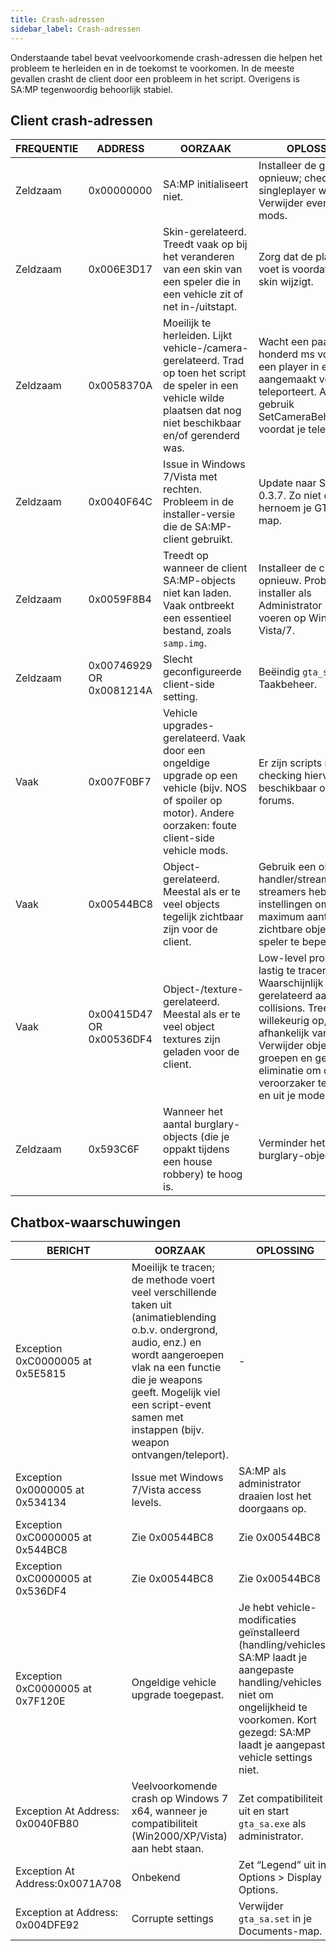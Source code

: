 ```yaml
---
title: Crash-adressen
sidebar_label: Crash-adressen
---
```


Onderstaande tabel bevat veelvoorkomende crash-adressen die helpen het probleem te herleiden en in de toekomst te voorkomen. In de meeste gevallen crasht de client door een probleem in het script. Overigens is SA:MP tegenwoordig behoorlijk stabiel.

## Client crash-adressen

| FREQUENTIE | ADDRESS                  | OORZAAK                                                                                                                                                                                                                   | OPLOSSING                                                                                                                                                                                                                                                                              |
| ---------- | ------------------------ | ------------------------------------------------------------------------------------------------------------------------------------------------------------------------------------------------------------------------- | -------------------------------------------------------------------------------------------------------------------------------------------------------------------------------------------------------------------------------------------------------------------------------------- |
| Zeldzaam   | 0x00000000               | SA:MP initialiseert niet.                                                                                                                                                                                                 | Installeer de game opnieuw; check of singleplayer werkt. Verwijder eventuele mods.                                                                                                                                                                                                     |
| Zeldzaam   | 0x006E3D17               | Skin-gerelateerd. Treedt vaak op bij het veranderen van een skin van een speler die in een vehicle zit of net in-/uitstapt.                                                                                              | Zorg dat de player te voet is voordat je de skin wijzigt.                                                                                                                                                                                                                              |
| Zeldzaam   | 0x0058370A               | Moeilijk te herleiden. Lijkt vehicle-/camera-gerelateerd. Trad op toen het script de speler in een vehicle wilde plaatsen dat nog niet beschikbaar en/of gerenderd was.                                                  | Wacht een paar honderd ms voordat je een player in een net aangemaakt vehicle teleporteert. Alternatief: gebruik SetCameraBehindPlayer voordat je teleporteert.                                                                                                                        |
| Zeldzaam   | 0x0040F64C               | Issue in Windows 7/Vista met rechten. Probleem in de installer-versie die de SA:MP-client gebruikt.                                                                                                                       | Update naar SA:MP 0.3.7. Zo niet opgelost: hernoem je GTASA-map.                                                                                                                                                                                                                       |
| Zeldzaam   | 0x0059F8B4               | Treedt op wanneer de client SA:MP-objects niet kan laden. Vaak ontbreekt een essentieel bestand, zoals `samp.img`.                                                                                                       | Installeer de client opnieuw. Probeer de installer als Administrator uit te voeren op Windows Vista/7.                                                                                                                                                                                 |
| Zeldzaam   | 0x00746929 OR 0x0081214A | Slecht geconfigureerde client-side setting.                                                                                                                                                                               | Beëindig `gta_sa.exe` via Taakbeheer.                                                                                                                                                                                                                                                  |
| Vaak       | 0x007F0BF7               | Vehicle upgrades-gerelateerd. Vaak door een ongeldige upgrade op een vehicle (bijv. NOS of spoiler op motor). Andere oorzaken: foute client-side vehicle mods.                                                           | Er zijn scripts met error checking hiervoor beschikbaar op de forums.                                                                                                                                                                                                                  |
| Vaak       | 0x00544BC8               | Object-gerelateerd. Meestal als er te veel objects tegelijk zichtbaar zijn voor de client.                                                                                                                                | Gebruik een object handler/streamer. Veel streamers hebben instellingen om het maximum aantal zichtbare objects per speler te beperken.                                                                                                                                                |
| Vaak       | 0x00415D47 OR 0x00536DF4 | Object-/texture-gerelateerd. Meestal als er te veel object textures zijn geladen voor de client.                                                                                                                          | Low-level probleem, lastig te tracen. Waarschijnlijk gerelateerd aan collisions. Treedt willekeurig op, afhankelijk van object. Verwijder objecten in groepen en gebruik eliminatie om de veroorzaker te vinden en uit je mode te halen.                                               |
| Zeldzaam   | 0x593C6F                 | Wanneer het aantal burglary-objects (die je oppakt tijdens een house robbery) te hoog is.                                                                                                                                 | Verminder het aantal burglary-objects.                                                                                                                                                                                                                                                 |

## Chatbox-waarschuwingen

| BERICHT                          | OORZAAK                                                                                                                                                                                                                                                                                                                                                                                                                                              | OPLOSSING                                                                                                                                                                                                                                                                                                                     |
| -------------------------------- | ---------------------------------------------------------------------------------------------------------------------------------------------------------------------------------------------------------------------------------------------------------------------------------------------------------------------------------------------------------------------------------------------------------------------------------------------------- | ------------------------------------------------------------------------------------------------------------------------------------------------------------------------------------------------------------------------------------------------------------------------------------------------------------------------------ |
| Exception 0xC0000005 at 0x5E5815 | Moeilijk te tracen; de methode voert veel verschillende taken uit (animatieblending o.b.v. ondergrond, audio, enz.) en wordt aangeroepen vlak na een functie die je weapons geeft. Mogelijk viel een script-event samen met instappen (bijv. weapon ontvangen/teleport). | -                                                                                                                                                                                                                                                                                                                              |
| Exception 0x0000005 at 0x534134  | Issue met Windows 7/Vista access levels.                                                                                                                                                                                                                                                                                                                                                                                                             | SA:MP als administrator draaien lost het doorgaans op.                                                                                                                                                                                                                                                                        |
| Exception 0xC0000005 at 0x544BC8 | Zie 0x00544BC8                                                                                                                                                                                                                                                                                                                                                                                                                                       | Zie 0x00544BC8                                                                                                                                                                                                                                                                                                                 |
| Exception 0xC0000005 at 0x536DF4 | Zie 0x00544BC8                                                                                                                                                                                                                                                                                                                                                                                                                                       | Zie 0x00544BC8                                                                                                                                                                                                                                                                                                                 |
| Exception 0xC0000005 at 0x7F120E | Ongeldige vehicle upgrade toegepast.                                                                                                                                                                                                                                                                                                                                                                                                                 | Je hebt vehicle-modificaties geïnstalleerd (handling/vehicles). SA:MP laadt je aangepaste handling/vehicles niet om ongelijkheid te voorkomen. Kort gezegd: SA:MP laadt je aangepaste vehicle settings niet.                                                                           |
| Exception At Address: 0x0040FB80 | Veelvoorkomende crash op Windows 7 x64, wanneer je compatibiliteit (Win2000/XP/Vista) aan hebt staan.                                                                                                                                                                                                                                                                                                                                                | Zet compatibiliteit uit en start `gta_sa.exe` als administrator.                                                                                                                                                                                                                                                               |
| Exception At Address:0x0071A708  | Onbekend                                                                                                                                                                                                                                                                                                                                                                                                                                             | Zet “Legend” uit in Options > Display Options.                                                                                                                                                                                                                                                                                 |
| Exception at Address: 0x004DFE92 | Corrupte settings                                                                                                                                                                                                                                                                                                                                                                                                                                    | Verwijder `gta_sa.set` in je Documents-map.                                                                                                                                                                                                                                                                                    |


